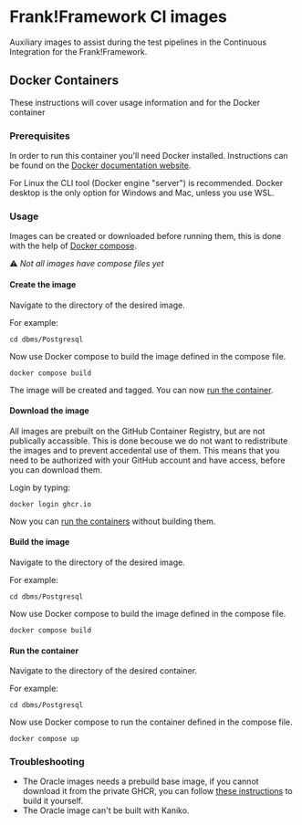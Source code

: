 # Frank!Framework CI images

Auxiliary images to assist during the test pipelines in the Continuous Integration for the Frank!Framework.

## Docker Containers

These instructions will cover usage information and for the Docker container

### Prerequisites

In order to run this container you'll need Docker installed.
Instructions can be found on the [Docker documentation website](https://docs.docker.com/engine/install/).

For Linux the CLI tool (Docker engine "server") is recommended.
Docker desktop is the only option for Windows and Mac, unless you use WSL.

### Usage

Images can be created or downloaded before running them, this is done with the help of [Docker compose](https://docs.docker.com/compose/).

⚠️ *Not all images have compose files yet*

#### Create the image

Navigate to the directory of the desired image.

For example:

```shell
cd dbms/Postgresql
```

Now use Docker compose to build the image defined in the compose file.

```shell
docker compose build
```

The image will be created and tagged. You can now [run the container](#run-the-container).

#### Download the image

All images are prebuilt on the GitHub Container Registry, but are not publically accassible. 
This is done becouse we do not want to redistribute the images and to prevent accedental use of them.
This means that you need to be authorized with your GitHub account and have access, before you can download them.

Login by typing:
```shell
docker login ghcr.io
```

Now you can [run the containers](#run-the-container) without building them.

#### Build the image


Navigate to the directory of the desired image.

For example:

```shell
cd dbms/Postgresql
```

Now use Docker compose to build the image defined in the compose file.

```shell
docker compose build
```

#### Run the container

Navigate to the directory of the desired container.

For example:

```shell
cd dbms/Postgresql
```

Now use Docker compose to run the container defined in the compose file.

```shell
docker compose up
```

### Troubleshooting

* The Oracle images needs a prebuild base image, if you cannot download it from the private GHCR, you can follow [these instructions](https://github.com/oracle/docker-images/tree/main/OracleDatabase/SingleInstance) to build it yourself. 
* The Oracle image can't be built with Kaniko.
